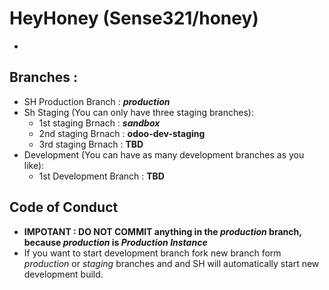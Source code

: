# HeyHoney (Sense321/honey)
 - 
 
## Branches :
- SH Production Branch  : **_production_**
- Sh Staging  (You can only have three staging branches):
   - 1st staging Brnach :  **_sandbox_**
   - 2nd staging Brnach :  **odoo-dev-staging**
   - 3rd staging Brnach :  **TBD**
- Development (You can have as many development branches as you like): 
   - 1st Development Branch : **TBD**
   
## Code of Conduct
- **IMPOTANT : DO NOT COMMIT anything in the _production_ branch, because _production_ is _Production Instance_**
- If you want to start development branch fork new branch form _production_ or _staging_ branches and and SH will automatically start new development build. 

